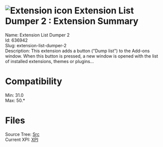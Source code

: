 # ![Extension icon](https://addons.thunderbird.net/static/img/addon-icons/default-64.png) Extension List Dumper 2 : Extension Summary

Name: Extension List Dumper 2  
Id: 636942  
Slug: extension-list-dumper-2  
Description: This extension adds a button ("Dump list") to the Add-ons window. When this button is pressed, a new window is opened with the list of installed extensions, themes or plugins...
  

# Compatibility
Min: 31.0  
Max: 50.*  

# Files

Source Tree: [Src](C:/Dev/Thunderbird/ThunderKdB/xall/xOther/636942-extension-list-dumper-2/src)  
Current XPI: [XPI](C:/Dev/Thunderbird/ThunderKdB/xall/xOther/636942-extension-list-dumper-2/xpi)  



